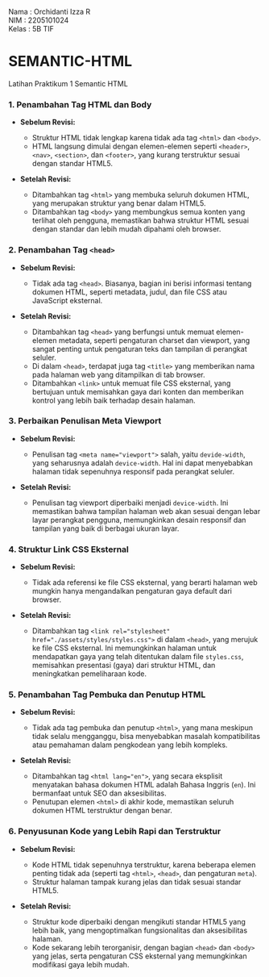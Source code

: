 Nama   : Orchidanti Izza R <br>
NIM    : 2205101024 <br>
Kelas  : 5B TIF <br>

# SEMANTIC-HTML
Latihan Praktikum 1 Semantic HTML

### 1. Penambahan Tag HTML dan Body

- **Sebelum Revisi:**
  - Struktur HTML tidak lengkap karena tidak ada tag `<html>` dan `<body>`.
  - HTML langsung dimulai dengan elemen-elemen seperti `<header>`, `<nav>`, `<section>`, dan `<footer>`, yang kurang terstruktur sesuai dengan standar HTML5.

- **Setelah Revisi:**
  - Ditambahkan tag `<html>` yang membuka seluruh dokumen HTML, yang merupakan struktur yang benar dalam HTML5.
  - Ditambahkan tag `<body>` yang membungkus semua konten yang terlihat oleh pengguna, memastikan bahwa struktur HTML sesuai dengan standar dan lebih mudah dipahami oleh browser.

### **2. Penambahan Tag `<head>`**

- **Sebelum Revisi:**
  - Tidak ada tag `<head>`. Biasanya, bagian ini berisi informasi tentang dokumen HTML, seperti metadata, judul, dan file CSS atau JavaScript eksternal.

- **Setelah Revisi:**
  - Ditambahkan tag `<head>` yang berfungsi untuk memuat elemen-elemen metadata, seperti pengaturan charset dan viewport, yang sangat penting untuk pengaturan teks dan tampilan di perangkat seluler.
  - Di dalam `<head>`, terdapat juga tag `<title>` yang memberikan nama pada halaman web yang ditampilkan di tab browser.
  - Ditambahkan `<link>` untuk memuat file CSS eksternal, yang bertujuan untuk memisahkan gaya dari konten dan memberikan kontrol yang lebih baik terhadap desain halaman.

### **3. Perbaikan Penulisan Meta Viewport**

- **Sebelum Revisi:**
  - Penulisan tag `<meta name="viewport">` salah, yaitu `devide-width`, yang seharusnya adalah `device-width`. Hal ini dapat menyebabkan halaman tidak sepenuhnya responsif pada perangkat seluler.

- **Setelah Revisi:**
  - Penulisan tag viewport diperbaiki menjadi `device-width`. Ini memastikan bahwa tampilan halaman web akan sesuai dengan lebar layar perangkat pengguna, memungkinkan desain responsif dan tampilan yang baik di berbagai ukuran layar.

### **4. Struktur Link CSS Eksternal**

- **Sebelum Revisi:**
  - Tidak ada referensi ke file CSS eksternal, yang berarti halaman web mungkin hanya mengandalkan pengaturan gaya default dari browser.

- **Setelah Revisi:**
  - Ditambahkan tag `<link rel="stylesheet" href="./assets/styles/styles.css">` di dalam `<head>`, yang merujuk ke file CSS eksternal. Ini memungkinkan halaman untuk mendapatkan gaya yang telah ditentukan dalam file `styles.css`, memisahkan presentasi (gaya) dari struktur HTML, dan meningkatkan pemeliharaan kode.

### **5. Penambahan Tag Pembuka dan Penutup HTML**

- **Sebelum Revisi:**
  - Tidak ada tag pembuka dan penutup `<html>`, yang mana meskipun tidak selalu mengganggu, bisa menyebabkan masalah kompatibilitas atau pemahaman dalam pengkodean yang lebih kompleks.

- **Setelah Revisi:**
  - Ditambahkan tag `<html lang="en">`, yang secara eksplisit menyatakan bahasa dokumen HTML adalah Bahasa Inggris (`en`). Ini bermanfaat untuk SEO dan aksesibilitas.
  - Penutupan elemen `<html>` di akhir kode, memastikan seluruh dokumen HTML terstruktur dengan benar.

### **6. Penyusunan Kode yang Lebih Rapi dan Terstruktur**

- **Sebelum Revisi:**
  - Kode HTML tidak sepenuhnya terstruktur, karena beberapa elemen penting tidak ada (seperti tag `<html>`, `<head>`, dan pengaturan `meta`).
  - Struktur halaman tampak kurang jelas dan tidak sesuai standar HTML5.

- **Setelah Revisi:**
  - Struktur kode diperbaiki dengan mengikuti standar HTML5 yang lebih baik, yang mengoptimalkan fungsionalitas dan aksesibilitas halaman.
  - Kode sekarang lebih terorganisir, dengan bagian `<head>` dan `<body>` yang jelas, serta pengaturan CSS eksternal yang memungkinkan modifikasi gaya lebih mudah.
